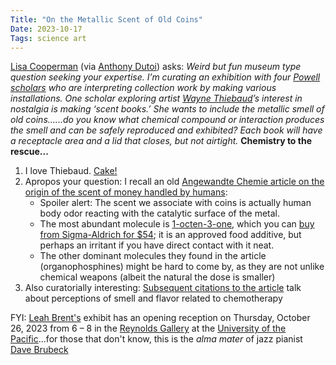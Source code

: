 ```yaml
---
Title: "On the Metallic Scent of Old Coins"
Date: 2023-10-17
Tags: science art
---
```


[Lisa Cooperman](https://www.lisacooperman.com) (via [Anthony Dutoi](https://scholar.google.com/citations?user=Dy8AlOoAAAAJ&hl=en&oi=ao)) asks: *Weird but fun museum type question seeking your expertise. I’m curating an exhibition with four [Powell scholars](https://www.pacific.edu/academics/honors/powell-scholars) who are interpreting collection work by making various installations. One scholar exploring artist [Wayne Thiebaud](https://en.wikipedia.org/wiki/Wayne_Thiebaud)’s interest in nostalgia is making ‘scent books.’ She wants to include the metallic smell of old coins…...do you know what chemical compound or interaction produces the smell and can be safely reproduced and exhibited? Each book will have a receptacle area and a lid that closes, but not airtight.* **Chemistry to the rescue...**

1. I love Thiebaud. [Cake!](https://www.nga.gov/collection/art-object-page.72040.html) 
2. Apropos your question:  I recall an old [Angewandte Chemie article on the origin of the scent of money handled by humans](
https://onlinelibrary.wiley.com/doi/10.1002/anie.200602100):
    - Spoiler alert: The scent we associate with coins is actually human body odor reacting with the catalytic surface of the metal. 
    - The most abundant molecule is [1-octen-3-one](https://pubchem.ncbi.nlm.nih.gov/compound/61346), which you can [buy from Sigma-Aldrich for $54](https://www.sigmaaldrich.com/US/en/product/aldrich/w351504); it is an approved food additive, but perhaps an irritant if you have direct contact with it neat.
    - The other dominant molecules they found in the article (organophosphines) might be hard to come by, as they are not unlike chemical weapons (albeit the natural the dose is smaller)
3. Also curatorially interesting: [Subsequent citations to the article](https://scholar.google.com/scholar?cites=1377909844769981842&as_sdt=5,32&sciodt=0,32&hl=en) talk about perceptions of smell and flavor related to chemotherapy 

FYI: [Leah Brent's](https://www.linkedin.com/in/leah-brent-861842213/) exhibit has an opening reception on Thursday, October 26, 2023 from 6 – 8 in the [Reynolds Gallery](https://maps.app.goo.gl/dXLH7hZzVw735t4v7) at the [University of the Pacific](https://en.wikipedia.org/wiki/University_of_the_Pacific_(United_States))...for those that don't know, this is the *alma mater* of jazz pianist [Dave Brubeck](https://en.wikipedia.org/wiki/Dave_Brubeck)